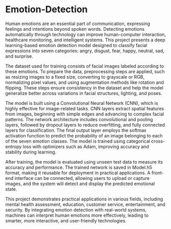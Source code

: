 # Emotion-Detection
Human emotions are an essential part of communication, expressing feelings and intentions beyond spoken words. Detecting emotions automatically through technology can improve human-computer interaction, healthcare monitoring, and intelligent systems. This project presents a deep learning-based emotion detection model designed to classify facial expressions into seven categories: angry, disgust, fear, happy, neutral, sad, and surprise.

The dataset used for training consists of facial images labeled according to these emotions. To prepare the data, preprocessing steps are applied, such as resizing images to a fixed size, converting to grayscale or RGB, normalizing pixel values, and using augmentation methods like rotation and flipping. These steps ensure consistency in the dataset and help the model generalize better across variations in facial structures, lighting, and poses.

The model is built using a Convolutional Neural Network (CNN), which is highly effective for image-related tasks. CNN layers extract spatial features from images, beginning with simple edges and advancing to complex facial patterns. The network architecture includes convolutional and pooling layers, followed by dropout layers to reduce overfitting, and fully connected layers for classification. The final output layer employs the softmax activation function to predict the probability of an image belonging to each of the seven emotion classes. The model is trained using categorical cross-entropy loss with optimizers such as Adam, improving accuracy and stability during learning.

After training, the model is evaluated using unseen test data to measure its accuracy and performance. The trained network is saved in Model.h5 format, making it reusable for deployment in practical applications. A front-end interface can be connected, allowing users to upload or capture images, and the system will detect and display the predicted emotional state.

This project demonstrates practical applications in various fields, including mental health assessment, education, customer service, entertainment, and security. By integrating emotion detection with real-world systems, machines can interpret human emotions more effectively, leading to smarter, more interactive, and user-friendly technologies.
